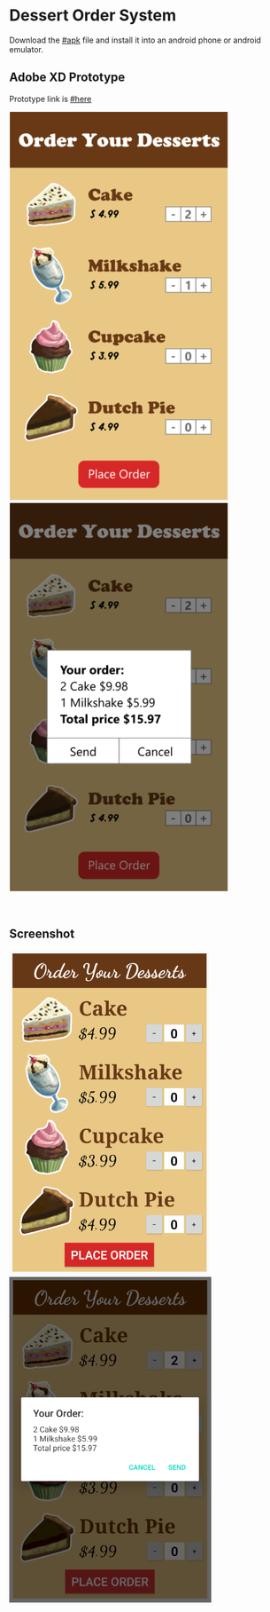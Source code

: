 # Dessert Order System
Download the [#apk](https://github.com/tix123/Dessert-Order-System/raw/master/AndroidAssignment_01/desert-order-%20system.apk) file and install it into an android phone or android emulator.


## Adobe XD Prototype
Prototype link is [#here](https://xd.adobe.com/view/ba26b2a4-d025-48da-6d4f-df522c26cfb5-cc17/)
<br>
<p align="left">
  <img src="https://github.com/tix123/Dessert-Order-System/blob/master/screenshots/Screenshot_prototype_01.jpg">
  <img src="https://github.com/tix123/Dessert-Order-System/blob/master/screenshots/Screenshot_prototype_02.jpg">
</p>
<br>



## Screenshot

<p align="left">
  <img src="https://github.com/tix123/Dessert-Order-System/blob/master/screenshots/Screenshot_01.jpg">
  <img src="https://github.com/tix123/Dessert-Order-System/blob/master/screenshots/Screenshot_02.jpg">
</p>


